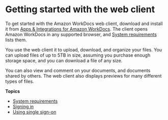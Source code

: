 # Getting started with the web client<a name="web_client_help"></a>

To get started with the Amazon WorkDocs web client, download and install it from [Apps & Integrations for Amazon WorkDocs](https://amazonworkdocs.com/apps.html)\. The client opens Amazon WorkDocs in any supported browser, and [System requirements](web_client_sys_reqs.md) lists them\. 

You use the web client it to upload, download, and organize your files\. You can upload files of up to 5TB in size, assuming you purchase enough storage space, and you can download a file of any size\.

You can also view and comment on your documents, and documents shared by others\. The web client also displays previews for many different types of files\. 

**Topics**
+ [System requirements](web_client_sys_reqs.md)
+ [Signing in](web_login.md)
+ [Using single sign\-on](single_sign_on.md)